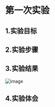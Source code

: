 # 第一次实验

## 1.实验目标

## 2.实验步骤

## 3.实验结果

![image](https://github.com/1614080902311/android-labs-2018/blob/master/soft1614080902311)

## 4.实验体会
  

